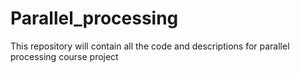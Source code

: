 # Parallel_processing
This repository will contain all the code and descriptions for parallel processing course project
